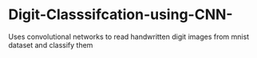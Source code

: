 # Digit-Classsifcation-using-CNN-
Uses convolutional networks to read handwritten digit images from mnist dataset and classify them 
